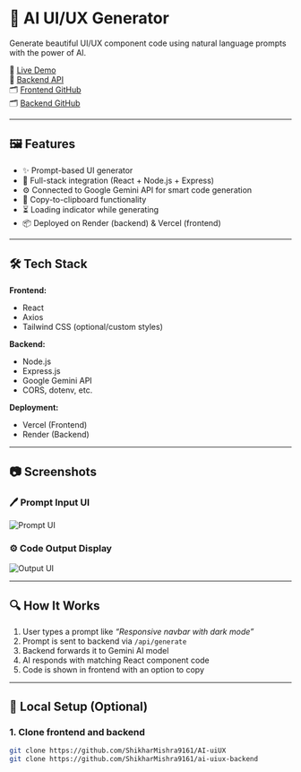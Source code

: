 # 🧠 AI UI/UX Generator

Generate beautiful UI/UX component code using natural language prompts with the power of AI.

🚀 [Live Demo](https://ai-uiux-olive.vercel.app/)  
🔗 [Backend API](https://ai-uiux-backend.onrender.com)  
🗂️ [Frontend GitHub](https://github.com/ShikharMishra9161/AI-uiUX)  
🗂️ [Backend GitHub](https://github.com/ShikharMishra9161/ai-uiux-backend)

---

## 🖼️ Features

- ✨ Prompt-based UI generator
- 🔌 Full-stack integration (React + Node.js + Express)
- ⚙️ Connected to Google Gemini API for smart code generation
- 🔄 Copy-to-clipboard functionality
- ⏳ Loading indicator while generating
- 📦 Deployed on Render (backend) & Vercel (frontend)

---

## 🛠️ Tech Stack

**Frontend:**  
- React  
- Axios  
- Tailwind CSS (optional/custom styles)

**Backend:**  
- Node.js  
- Express.js  
- Google Gemini API  
- CORS, dotenv, etc.

**Deployment:**  
- Vercel (Frontend)  
- Render (Backend)

---

## 📷 Screenshots

### 🖊️ Prompt Input UI
![Prompt UI](<img width="1846" height="859" alt="Screenshot 2025-08-02 210851" src="https://github.com/user-attachments/assets/b279e533-d9fc-4ce9-98b6-57cb53989937" />
)

### ⚙️ Code Output Display
![Output UI](<img width="580" height="423" alt="image" src="https://github.com/user-attachments/assets/41470453-707e-49fd-af15-e5b12108f9f8" />
)

---

## 🔍 How It Works

1. User types a prompt like _“Responsive navbar with dark mode”_
2. Prompt is sent to backend via `/api/generate`
3. Backend forwards it to Gemini AI model
4. AI responds with matching React component code
5. Code is shown in frontend with an option to copy

---

## 🧪 Local Setup (Optional)

### 1. Clone frontend and backend

```bash
git clone https://github.com/ShikharMishra9161/AI-uiUX
git clone https://github.com/ShikharMishra9161/ai-uiux-backend

